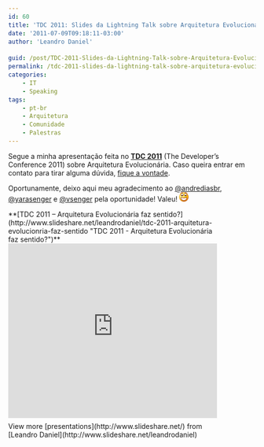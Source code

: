 ```yaml
---
id: 60
title: 'TDC 2011: Slides da Lightning Talk sobre Arquitetura Evolucionária'
date: '2011-07-09T09:18:11-03:00'
author: 'Leandro Daniel'

guid: /post/TDC-2011-Slides-da-Lightning-Talk-sobre-Arquitetura-Evolucionaria.aspx
permalink: /tdc-2011-slides-da-lightning-talk-sobre-arquitetura-evolucionaria/
categories:
    - IT
    - Speaking
tags:
    - pt-br
    - Arquitetura
    - Comunidade
    - Palestras
---
```


Segue a minha apresentação feita no [**TDC 2011**](http://thedevelopersconference.com.br/#geral) (The Developer’s Conference 2011) sobre Arquitetura Evolucionária. Caso queira entrar em contato para tirar alguma dúvida, [fique a vontade](/contact/).

Oportunamente, deixo aqui meu agradecimento ao [@andrediasbr](http://twitter.com/andrediasbr), [@yarasenger](http://twitter.com/yarasenger) e [@vsenger](http://twitter.com/vsenger) pela oportunidade! Valeu! ![Smiley de boca aberta](/assets/pics/wlEmoticon-openmouthedsmile.png)

<div id="__ss_8544377" style="width: 425px">**[TDC 2011 – Arquitetura Evolucionária faz sentido?](http://www.slideshare.net/leandrodaniel/tdc-2011-arquitetura-evolucionria-faz-sentido "TDC 2011 - Arquitetura Evolucionária faz sentido?")** <iframe frameborder="0" height="355" loading="lazy" marginheight="0" marginwidth="0" scrolling="no" src="http://www.slideshare.net/slideshow/embed_code/8544377" width="425"></iframe><div style="padding-bottom: 12px; padding-left: 0px; padding-right: 0px; padding-top: 5px">View more [presentations](http://www.slideshare.net/) from [Leandro Daniel](http://www.slideshare.net/leandrodaniel) </div></div>
